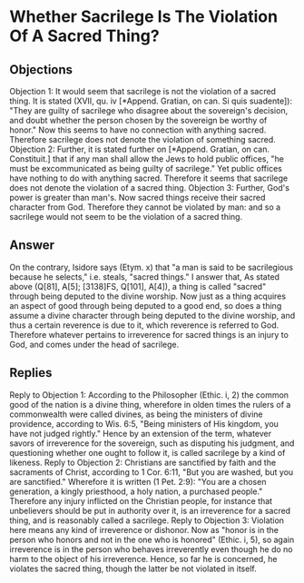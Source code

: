 # Whether Sacrilege Is The Violation Of A Sacred Thing?
## Objections
Objection 1: It would seem that sacrilege is not the violation of a sacred thing. It is stated (XVII, qu. iv [*Append. Gratian, on can. Si quis suadente]): "They are guilty of sacrilege who disagree about the sovereign's decision, and doubt whether the person chosen by the sovereign be worthy of honor." Now this seems to have no connection with anything sacred. Therefore sacrilege does not denote the violation of something sacred.
Objection 2: Further, it is stated further on [*Append. Gratian, on can. Constituit.] that if any man shall allow the Jews to hold public offices, "he must be excommunicated as being guilty of sacrilege." Yet public offices have nothing to do with anything sacred. Therefore it seems that sacrilege does not denote the violation of a sacred thing.
Objection 3: Further, God's power is greater than man's. Now sacred things receive their sacred character from God. Therefore they cannot be violated by man: and so a sacrilege would not seem to be the violation of a sacred thing.
## Answer
On the contrary, Isidore says (Etym. x) that "a man is said to be sacrilegious because he selects," i.e. steals, "sacred things."
I answer that, As stated above (Q[81], A[5]; [3138]FS, Q[101], A[4]), a thing is called "sacred" through being deputed to the divine worship. Now just as a thing acquires an aspect of good through being deputed to a good end, so does a thing assume a divine character through being deputed to the divine worship, and thus a certain reverence is due to it, which reverence is referred to God. Therefore whatever pertains to irreverence for sacred things is an injury to God, and comes under the head of sacrilege.
## Replies
Reply to Objection 1: According to the Philosopher (Ethic. i, 2) the common good of the nation is a divine thing, wherefore in olden times the rulers of a commonwealth were called divines, as being the ministers of divine providence, according to Wis. 6:5, "Being ministers of His kingdom, you have not judged rightly." Hence by an extension of the term, whatever savors of irreverence for the sovereign, such as disputing his judgment, and questioning whether one ought to follow it, is called sacrilege by a kind of likeness.
Reply to Objection 2: Christians are sanctified by faith and the sacraments of Christ, according to 1 Cor. 6:11, "But you are washed, but you are sanctified." Wherefore it is written (1 Pet. 2:9): "You are a chosen generation, a kingly priesthood, a holy nation, a purchased people." Therefore any injury inflicted on the Christian people, for instance that unbelievers should be put in authority over it, is an irreverence for a sacred thing, and is reasonably called a sacrilege.
Reply to Objection 3: Violation here means any kind of irreverence or dishonor. Now as "honor is in the person who honors and not in the one who is honored" (Ethic. i, 5), so again irreverence is in the person who behaves irreverently even though he do no harm to the object of his irreverence. Hence, so far he is concerned, he violates the sacred thing, though the latter be not violated in itself.